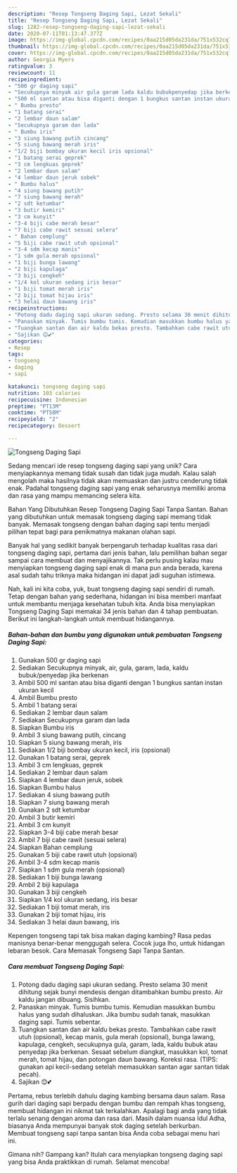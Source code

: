 ```yaml
---
description: "Resep Tongseng Daging Sapi, Lezat Sekali"
title: "Resep Tongseng Daging Sapi, Lezat Sekali"
slug: 1282-resep-tongseng-daging-sapi-lezat-sekali
date: 2020-07-11T01:13:47.377Z
image: https://img-global.cpcdn.com/recipes/0aa215d05da231da/751x532cq70/tongseng-daging-sapi-foto-resep-utama.jpg
thumbnail: https://img-global.cpcdn.com/recipes/0aa215d05da231da/751x532cq70/tongseng-daging-sapi-foto-resep-utama.jpg
cover: https://img-global.cpcdn.com/recipes/0aa215d05da231da/751x532cq70/tongseng-daging-sapi-foto-resep-utama.jpg
author: Georgia Myers
ratingvalue: 3
reviewcount: 11
recipeingredient:
- "500 gr daging sapi"
- "Secukupnya minyak air gula garam lada kaldu bubukpenyedap jika berkenan"
- "500 ml santan atau bisa diganti dengan 1 bungkus santan instan ukuran kecil"
- " Bumbu presto"
- "1 batang serai"
- "2 lembar daun salam"
- "Secukupnya garam dan lada"
- " Bumbu iris"
- "3 siung bawang putih cincang"
- "5 siung bawang merah iris"
- "1/2 biji bombay ukuran kecil iris opsional"
- "1 batang serai geprek"
- "3 cm lengkuas geprek"
- "2 lembar daun salam"
- "4 lembar daun jeruk sobek"
- " Bumbu halus"
- "4 siung bawang putih"
- "7 siung bawang merah"
- "2 sdt ketumbar"
- "3 butir kemiri"
- "3 cm kunyit"
- "3-4 biji cabe merah besar"
- "7 biji cabe rawit sesuai selera"
- " Bahan cemplung"
- "5 biji cabe rawit utuh opsional"
- "3-4 sdm kecap manis"
- "1 sdm gula merah opsional"
- "1 biji bunga lawang"
- "2 biji kapulaga"
- "3 biji cengkeh"
- "1/4 kol ukuran sedang iris besar"
- "1 biji tomat merah iris"
- "2 biji tomat hijau iris"
- "3 helai daun bawang iris"
recipeinstructions:
- "Potong dadu daging sapi ukuran sedang. Presto selama 30 menit dihitung sejak bunyi mendesis dengan ditambahkan bumbu presto. Air kaldu jangan dibuang. Sisihkan."
- "Panaskan minyak. Tumis bumbu tumis. Kemudian masukkan bumbu halus yang sudah dihaluskan. Jika bumbu sudah tanak, masukkan daging sapi. Tumis sebentar."
- "Tuangkan santan dan air kaldu bekas presto. Tambahkan cabe rawit utuh (opsional), kecap manis, gula merah (opsional), bunga lawang, kapulaga, cengkeh, secukupnya gula, garam, lada, kaldu bubuk atau penyedap jika berkenan. Sesaat sebelum diangkat, masukkan kol, tomat merah, tomat hijau, dan potongan daun bawang. Koreksi rasa. (TIPS: gunakan api kecil-sedang setelah memasukkan santan agar santan tidak pecah)."
- "Sajikan 😊💕"
categories:
- Resep
tags:
- tongseng
- daging
- sapi

katakunci: tongseng daging sapi 
nutrition: 103 calories
recipecuisine: Indonesian
preptime: "PT13M"
cooktime: "PT58M"
recipeyield: "2"
recipecategory: Dessert

---
```



![Tongseng Daging Sapi](https://img-global.cpcdn.com/recipes/0aa215d05da231da/751x532cq70/tongseng-daging-sapi-foto-resep-utama.jpg)

Sedang mencari ide resep tongseng daging sapi yang unik? Cara menyiapkannya memang tidak susah dan tidak juga mudah. Kalau salah mengolah maka hasilnya tidak akan memuaskan dan justru cenderung tidak enak. Padahal tongseng daging sapi yang enak seharusnya memiliki aroma dan rasa yang mampu memancing selera kita.

Bahan Yang Dibutuhkan Resep Tongseng Daging Sapi Tanpa Santan. Bahan yang dibutuhkan untuk memasak tongseng daging sapi memang tidak banyak. Memasak tongseng dengan bahan daging sapi tentu menjadi pilihan tepat bagi para penikmatnya makanan olahan sapi.

Banyak hal yang sedikit banyak berpengaruh terhadap kualitas rasa dari tongseng daging sapi, pertama dari jenis bahan, lalu pemilihan bahan segar sampai cara membuat dan menyajikannya. Tak perlu pusing kalau mau menyiapkan tongseng daging sapi enak di mana pun anda berada, karena asal sudah tahu triknya maka hidangan ini dapat jadi suguhan istimewa.


Nah, kali ini kita coba, yuk, buat tongseng daging sapi sendiri di rumah. Tetap dengan bahan yang sederhana, hidangan ini bisa memberi manfaat untuk membantu menjaga kesehatan tubuh kita. Anda bisa menyiapkan Tongseng Daging Sapi memakai 34 jenis bahan dan 4 tahap pembuatan. Berikut ini langkah-langkah untuk membuat hidangannya.

<!--inarticleads1-->

##### Bahan-bahan dan bumbu yang digunakan untuk pembuatan Tongseng Daging Sapi:

1. Gunakan 500 gr daging sapi
1. Sediakan Secukupnya minyak, air, gula, garam, lada, kaldu bubuk/penyedap jika berkenan
1. Ambil 500 ml santan atau bisa diganti dengan 1 bungkus santan instan ukuran kecil
1. Ambil  Bumbu presto
1. Ambil 1 batang serai
1. Sediakan 2 lembar daun salam
1. Sediakan Secukupnya garam dan lada
1. Siapkan  Bumbu iris
1. Ambil 3 siung bawang putih, cincang
1. Siapkan 5 siung bawang merah, iris
1. Sediakan 1/2 biji bombay ukuran kecil, iris (opsional)
1. Gunakan 1 batang serai, geprek
1. Ambil 3 cm lengkuas, geprek
1. Sediakan 2 lembar daun salam
1. Siapkan 4 lembar daun jeruk, sobek
1. Siapkan  Bumbu halus
1. Sediakan 4 siung bawang putih
1. Siapkan 7 siung bawang merah
1. Gunakan 2 sdt ketumbar
1. Ambil 3 butir kemiri
1. Ambil 3 cm kunyit
1. Siapkan 3-4 biji cabe merah besar
1. Ambil 7 biji cabe rawit (sesuai selera)
1. Siapkan  Bahan cemplung
1. Gunakan 5 biji cabe rawit utuh (opsional)
1. Ambil 3-4 sdm kecap manis
1. Siapkan 1 sdm gula merah (opsional)
1. Sediakan 1 biji bunga lawang
1. Ambil 2 biji kapulaga
1. Gunakan 3 biji cengkeh
1. Siapkan 1/4 kol ukuran sedang, iris besar
1. Sediakan 1 biji tomat merah, iris
1. Gunakan 2 biji tomat hijau, iris
1. Sediakan 3 helai daun bawang, iris


Kepengen tongseng tapi tak bisa makan daging kambing? Rasa pedas manisnya benar-benar menggugah selera. Cocok juga lho, untuk hidangan lebaran besok. Cara Memasak Tongseng Sapi Tanpa Santan. 

<!--inarticleads2-->

##### Cara membuat Tongseng Daging Sapi:

1. Potong dadu daging sapi ukuran sedang. Presto selama 30 menit dihitung sejak bunyi mendesis dengan ditambahkan bumbu presto. Air kaldu jangan dibuang. Sisihkan.
1. Panaskan minyak. Tumis bumbu tumis. Kemudian masukkan bumbu halus yang sudah dihaluskan. Jika bumbu sudah tanak, masukkan daging sapi. Tumis sebentar.
1. Tuangkan santan dan air kaldu bekas presto. Tambahkan cabe rawit utuh (opsional), kecap manis, gula merah (opsional), bunga lawang, kapulaga, cengkeh, secukupnya gula, garam, lada, kaldu bubuk atau penyedap jika berkenan. Sesaat sebelum diangkat, masukkan kol, tomat merah, tomat hijau, dan potongan daun bawang. Koreksi rasa. (TIPS: gunakan api kecil-sedang setelah memasukkan santan agar santan tidak pecah).
1. Sajikan 😊💕


Pertama, rebus terlebih dahulu daging kambing bersama daun salam. Rasa gurih dari daging sapi berpadu dengan bumbu dan rempah khas tongseng, membuat hidangan ini nikmat tak terkalahkan. Apalagi bagi anda yang tidak terlalu senang dengan aroma dan rasa dari. Masih dalam nuansa Idul Adha, biasanya Anda mempunyai banyak stok daging setelah berkurban. Membuat tongseng sapi tanpa santan bisa Anda coba sebagai menu hari ini. 

Gimana nih? Gampang kan? Itulah cara menyiapkan tongseng daging sapi yang bisa Anda praktikkan di rumah. Selamat mencoba!
